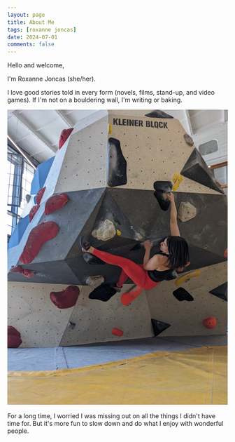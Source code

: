 ```yaml
---
layout: page
title: About Me
tags: [roxanne joncas]
date: 2024-07-01
comments: false
---
```

Hello and welcome, 

I'm Roxanne Joncas (she/her). 

I love good stories told in every form (novels, films, stand-up, and video games). If I'm not on a bouldering wall, I'm writing or baking.
    
![Roxanne Joncas 2019](/assets/img/mandala_rox_may2024.jpg)

For a long time, I worried I was missing out on all the things I didn't have time for. But it's more fun to slow down and do what I enjoy with wonderful people.
